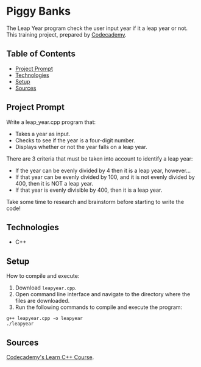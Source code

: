 # Piggy Banks
The Leap Year program check the user input year if it a leap year or not. This training project, prepared by [Codecademy](https://www.codecademy.com/learn/learn-c-plus-plus).

## Table of Contents

- [Project Prompt](#project-prompt)
- [Technologies](#technologies)
- [Setup](#setup)
- [Sources](#sources)

## Project Prompt
Write a leap_year.cpp program that:

- Takes a year as input.
- Checks to see if the year is a four-digit number.
- Displays whether or not the year falls on a leap year.

There are 3 criteria that must be taken into account to identify a leap year:

- If the year can be evenly divided by 4 then it is a leap year, however…
- If that year can be evenly divided by 100, and it is not evenly divided by 400, then it is NOT a leap year.
- If that year is evenly divisible by 400, then it is a leap year.

Take some time to research and brainstorm before starting to write the code!
## Technologies

- C++

## Setup

How to compile and execute:

1. Download `leapyear.cpp`.
2. Open command line interface and navigate to the directory where the files are downloaded.
3. Run the following commands to compile and execute the program:

```git
g++ leapyear.cpp -o leapyear
./leapyear
```

## Sources
[Codecademy's Learn C++ Course](https://www.codecademy.com/learn/learn-c-plus-plus
).
